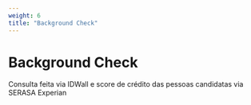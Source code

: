 ```yaml
---
weight: 6
title: "Background Check"
---
```


# Background Check

Consulta feita via IDWall e score de crédito das pessoas candidatas via SERASA Experian